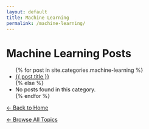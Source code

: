 ```yaml
---
layout: default
title: Machine Learning
permalink: /machine-learning/
---
```


# Machine Learning Posts

<ul>
  {% for post in site.categories.machine-learning %}
    <li><a href="{{ post.url | relative_url }}">{{ post.title }}</a></li>
  {% else %}
    <li>No posts found in this category.</li>
  {% endfor %}
</ul>

<p><a href="{{ '/' | relative_url }}">← Back to Home</a></p>
<p><a href="{{ '/topics/' | relative_url }}">← Browse All Topics</a></p>
